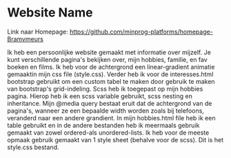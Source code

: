 # Website Name

Link naar Homepage: https://github.com/minprog-platforms/homepage-Bramvmeurs

Ik heb een persoonlijke website gemaakt met informatie over mijzelf. Je kunt verschillende pagina's bekijken over, mijn hobbies, familie, en fav boeken en films. 
Ik heb voor de achtergrond een linear-gradient animatie gemaaktin mijn css file (style.css). Verder heb ik voor de interesses.html bootstrap gebruikt om een custom tabel te maken door gebruik te maken van bootstrap's grid-indeling. 
Scss heb ik toegepast op mijn hobbies pagina. Hierop heb ik een scss variable gebruikt, scss nesting en inheritance. 
Mijn @media query bestaat eruit dat de achtergrond van de pagina's, wanneer ze een bepaalde width worden zoals bij telefoons, veranderd naar een andere grandient. 
In mijn hobbies.html file heb ik een table gebruikt en in de andere bestanden heb ik meermaals gebruik gemaakt van zowel ordered-als unordered-lists. 
Ik heb voor de meeste opmaak gebruik gemaakt van 1 style sheet (behalve voor de scss). Dit is het style.css bestand. 
